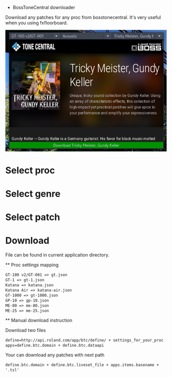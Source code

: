 * BossToneCentral downloader

Download any patches for any proc from bosstonecentral.
It's very useful when you using fxfloorboard.

![BossToneCentral downloader](app.png)

# Select proc
# Select genre
# Select patch
# Download

File can be found in current application directory.

** Proc settings mapping

```
GT-100 v2/GT-001 => gt.json
GT-1 => gt-1.json
Katana => katana.json
Katana Air => katana-air.json
GT-1000 => gt-1000.json
GP-10 => gp-10.json
ME-80 => me-80.json
ME-25 => me-25.json
```

** Manual download instruction

Download two files
```
define=http://api.roland.com/app/btc/define/ + settings_for_your_proc
apps=define.btc.domain + define.btc.dataapi
```

Your can download any patches with next path

```
define.btc.domain + define.btc.liveset_file + apps.items.basename + '.tsl'
```
